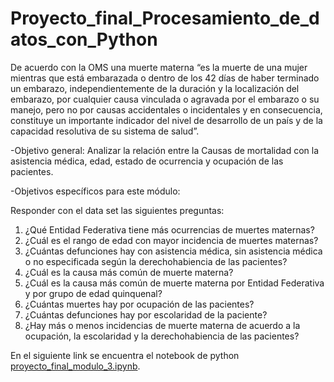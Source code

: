 # Proyecto_final_Procesamiento_de_datos_con_Python

De acuerdo con la OMS una muerte materna “es la muerte de una mujer mientras que está embarazada o dentro de los 42 días de haber terminado un embarazo, independientemente de la duración y la localización del embarazo, por cualquier causa vinculada o agravada por el embarazo o su manejo, pero no por causas accidentales o incidentales y en consecuencia, constituye un importante indicador del nivel de desarrollo de un país y de la capacidad resolutiva de su sistema de salud”.

-Objetivo general: Analizar la relación entre la Causas de mortalidad con la asistencia médica, edad, estado de ocurrencia y ocupación de las pacientes.

-Objetivos específicos para este módulo:

Responder con el data set las siguientes preguntas:

1. ¿Qué Entidad Federativa tiene más ocurrencias de muertes maternas?
2. ¿Cuál es el rango de edad con mayor incidencia de muertes maternas?
3. ¿Cuántas defunciones hay con asistencia médica, sin asistencia médica o no especificada según la derechohabiencia de las pacientes?
4. ¿Cuál es la causa más común de muerte materna?
5. ¿Cuál es la causa más común de muerte materna por Entidad Federativa y por grupo de edad quinquenal?
6. ¿Cuántas muertes hay por ocupación de las pacientes?
7. ¿Cuántas defunciones hay por escolaridad de la paciente?
8. ¿Hay más o menos incidencias de muerte materna de acuerdo a la ocupación, la escolaridad y la derechohabiencia de las pacientes?

En el siguiente link se encuentra el notebook de python [proyecto_final_modulo_3.ipynb](https://github.com/almamelisa/Proyecto_final_Procesamiento_de_datos_Python/blob/main/proyecto_final_modulo_3.ipynb).
